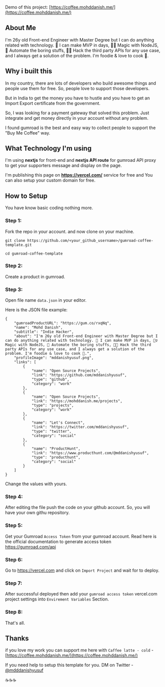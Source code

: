 Demo of this project: [https://coffee.mohddanish.me/](https://coffee.mohddanish.me/)

## About Me
I'm 26y old Front-end Engineer with Master Degree but I can do anything related with technology. 🚀 I can make MVP in days, 🧙‍♀️ Magic with NodeJS, 🤖 Automate the boring stuffs, 👨‍💻 Hack the third party APIs for any use case, and I always get a solution of the problem. I'm foodie & love to cook 🍳.


## Why i built this
In my country, there are lots of developers who build awesome things and people use them for free. So, people love to support those developers.

But in India to get the money you have to hustle and you have to get an Import Export certificate from the government.

So, I was looking for a payment gateway that solved this problem. Just integrate and get money directly in your account without any problem.


I found gumroad is the best and easy way to collect people to support the "Buy Me Coffee" way.

## What Technology I'm using
I'm using **nextjs** for front-end and **nextjs API route** for gumroad API proxy to get your supporters message and display on the page.

I'm publishing this page on **https://vercel.com/** service for free and You can also setup your custom domain for free.

## How to Setup
You have know basic coding nothing more.

### Step 1:
Fork the repo in your account. and now clone on your machine.

`git clone https://github.com/<your_github_username>/gumroad-coffee-template.git`

`cd gumroad-coffee-template`

### Step 2:

Create a product in gumroad.

### Step 3:

Open file name `data.json` in your editor.

Here is the JSON file example:

```
{
    "gumroadProductURL": "https://gum.co/rxqNq",
    "name": "Mohd Danish",
    "subtitle": "Indie Hacker",
    "about": "I'm 26y old Front-end Engineer with Master Degree but I can do anything related with technology. 🚀 I can make MVP in days, 🧙‍♀️ Magic with NodeJS, 🤖 Automate the boring stuffs, 👨‍💻 Hack the third party APIs for any use case, and I always get a solution of the problem. I'm foodie & love to cook 🍳.",
    "profileImage": "mddanishyusuf.png",
    "links": [
        {
            "name": "Open Source Projects",
            "link": "https://github.com/mddanishyusuf",
            "type": "github",
            "category": "work"
        },
        {
            "name": "Open Source Projects",
            "link": "https://mohddanish.me/projects",
            "type": "projects",
            "category": "work"
        },
        {
            "name": "Let's Connect",
            "link": "https://twitter.com/mddanishyusuf",
            "type": "twitter",
            "category": "social"
        },
        {
            "name": "ProductHunt",
            "link": "https://www.producthunt.com/@mddanishyusuf",
            "type": "producthunt",
            "category": "social"
        }
    ]
}
```

Change the values with yours.

### Step 4:
After editing the file push the code on your github account. So, you will have your own githu repository.

### Step 5:
Get your Gumroad `Access Token` from your gumroad account. Read here is the official documentation to generate access token https://gumroad.com/api

### Step 6:
Go to https://vercel.com and click on `Import Project` and wait for to deploy.

### Step 7:
After successful deployed then add your `gumroad access token` vercel.com project settings into `Envirement Variables` Section.

### Step 8:
That's all.

## Thanks
if you love my work you can support me here with `Caffee latte - cold` - [https://coffee.mohddanish.me/](https://coffee.mohddanish.me/)

If you need help to setup this template for you. DM on Twitter - [@mdddanishyusuf](https://twitter.com/mddanishyusuf)

☕️☕️☕️


